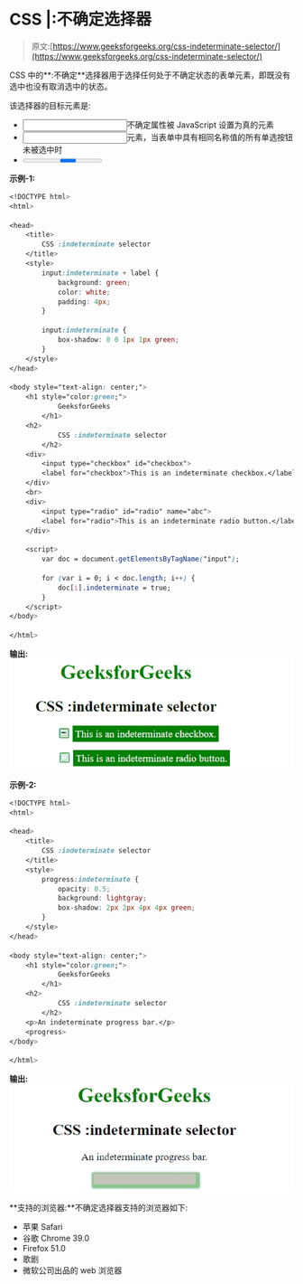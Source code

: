 # CSS |:不确定选择器

> 原文:[https://www.geeksforgeeks.org/css-indeterminate-selector/](https://www.geeksforgeeks.org/css-indeterminate-selector/)

CSS 中的**:不确定**选择器用于选择任何处于不确定状态的表单元素，即既没有选中也没有取消选中的状态。

该选择器的目标元素是:

*   <input>不确定属性被 JavaScript 设置为真的元素
*   <input>元素，当表单中具有相同名称值的所有单选按钮未被选中时
*   <progress>处于不确定状态的元素</progress>

**示例-1:**

```css
<!DOCTYPE html>
<html>

<head>
    <title>
        CSS :indeterminate selector
    </title>
    <style>
        input:indeterminate + label {
            background: green;
            color: white;
            padding: 4px;
        }

        input:indeterminate {
            box-shadow: 0 0 1px 1px green;
        }
    </style>
</head>

<body style="text-align: center;">
    <h1 style="color:green;">
            GeeksforGeeks
        </h1>
    <h2>
            CSS :indeterminate selector
        </h2>
    <div>
        <input type="checkbox" id="checkbox">
        <label for="checkbox">This is an indeterminate checkbox.</label>
    </div>
    <br>
    <div>
        <input type="radio" id="radio" name="abc">
        <label for="radio">This is an indeterminate radio button.</label>
    </div>

    <script>
        var doc = document.getElementsByTagName("input");

        for (var i = 0; i < doc.length; i++) {
            doc[i].indeterminate = true;
        }
    </script>
</body>

</html>
```

**输出:**
![indeterminate](img/e4b381a961847bf7e3a0e5cf5f81a092.png)

**示例-2:**

```css
<!DOCTYPE html>
<html>

<head>
    <title>
        CSS :indeterminate selector
    </title>
    <style>
        progress:indeterminate {
            opacity: 0.5;
            background: lightgray;
            box-shadow: 2px 2px 4px 4px green;
        }
    </style>
</head>

<body style="text-align: center;">
    <h1 style="color:green;">
            GeeksforGeeks
        </h1>
    <h2>
            CSS :indeterminate selector
        </h2>
    <p>An indeterminate progress bar.</p>
    <progress>
</body>

</html>
```

**输出:**
![indeterminate](img/ed32ebacbff7af47a20d7ee8802541b6.png)

**支持的浏览器:**不确定选择器支持的浏览器如下:

*   苹果 Safari
*   谷歌 Chrome 39.0
*   Firefox 51.0
*   歌剧
*   微软公司出品的 web 浏览器